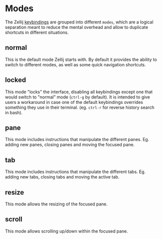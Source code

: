 # Modes

The Zellij [keybindings](./keybindings.md) are grouped into different `modes`, which are a logical separation meant to reduce the mental overhead and allow to duplicate shortcuts in different situations.

## normal
This is the default mode Zellij starts with. By default it provides the ability to switch to different modes, as well as some quick navigation shortcuts.
## locked
This mode "locks" the interface, disabling all keybindings except one that would switch to "normal" mode (`ctrl-g` by default).
It is intended to give users a workaround in case one of the default keybindings overrides something they use in their terminal. (eg. `ctrl-r` for reverse history search in bash).
## pane
This mode includes instructions that manipulate the different panes. Eg. adding new panes, closing panes and moving the focused pane.
## tab
This mode includes instructions that manipulate the different tabs. Eg. adding new tabs, closing tabs and moving the active tab.
## resize
This mode allows the resizing of the focused pane.
## scroll
This mode allows scrolling up/down within the focused pane.
